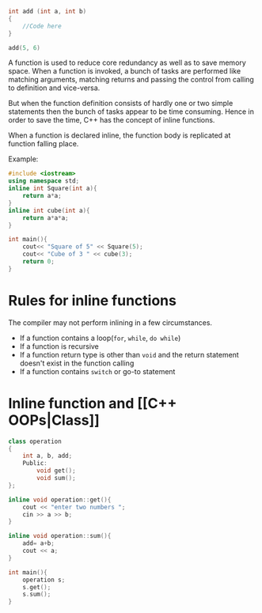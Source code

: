 
```c++
int add (int a, int b)
{
    //Code here
}

add(5, 6)
```
A function is used to reduce core redundancy as well as to save memory space. When a function is invoked, a bunch of tasks are performed like matching arguments, matching returns and passing the control from calling to definition and vice-versa.

But when the function definition consists of hardly one or two simple statements then the bunch of tasks appear to be time consuming.
Hence in order to save the time, C++ has the concept of inline functions.

When a function is declared inline, the function body is replicated at function falling place.

Example:
```C++
#include <iostream>
using namespace std;
inline int Square(int a){
    return a*a;
}
inline int cube(int a){
    return a*a*a;
}

int main(){
    cout<< "Square of 5" << Square(5);
    cout<< "Cube of 3 " << cube(3);
    return 0;
}

```
# Rules for inline functions
The compiler may not perform inlining in a few circumstances.
- If a function contains a loop(`for`, `while`, `do while`)
- If a function is recursive
- If a function return type is other than `void` and the return statement doesn't exist in the function calling 
- If a function contains `switch` or go-to statement

# Inline function and [[C++ OOPs|Class]]
```C++
class operation
{
    int a, b, add;
    Public:
        void get();
        void sum(); 
};

inline void operation::get(){
    cout << "enter two numbers ";
    cin >> a >> b;
}

inline void operation::sum(){
    add= a+b;
    cout << a;
}

int main(){
    operation s;
    s.get();
    s.sum();
}
```
